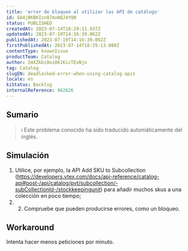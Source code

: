 ```yaml
---
title: 'error de bloqueo al utilizar las API de catálogo'
id: 6A4jBKBKIzn87mxNQJ4YQN
status: PUBLISHED
createdAt: 2023-07-14T18:29:11.937Z
updatedAt: 2023-07-19T14:16:39.062Z
publishedAt: 2023-07-19T14:16:39.062Z
firstPublishedAt: 2023-07-14T18:29:13.088Z
contentType: knownIssue
productTeam: Catalog
author: 2mXZkbi0oi061KicTExNjo
tag: Catalog
slugEN: deadlocked-error-when-using-catalog-apis
locale: es
kiStatus: Backlog
internalReference: 862626
---
```


## Sumario

>ℹ️ Este problema conocido ha sido traducido automáticamente del inglés.



## Simulación



1. Utilice, por ejemplo, la API Add SKU to Subcollection (https://developers.vtex.com/docs/api-reference/catalog-api#post-/api/catalog/pvt/subcollection/-subCollectionId-/stockkeepingunit) para añadir muchos skus a una colección en poco tiempo;
2. 2. Compruebe que pueden producirse errores, como un bloqueo.



## Workaround


Intenta hacer menos peticiones por minuto.





